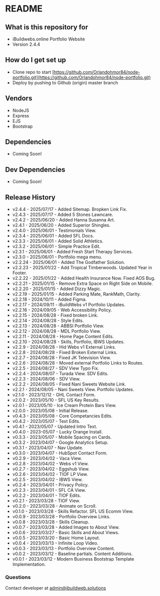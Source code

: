# README #

## What is this repository for ##

* iBuildwebs.online Portfolio Website
* Version 2.4.4

## How do I get set up ##

* Clone repo to start [https://github.com/Orlandohmor84/node-portfolio.git](https://github.com/Orlandohmor84/node-portfolio.git)
* Deploy by pushing to Github (origin) master branch

## Vendors ##

* NodeJS
* Express
* EJS
* Bootstrap

## Dependencies ##

* Coming Soon!

## Dev Dependencies ##

* Coming Soon!

## Release History ##

* v2.4.4 - 2025/07/17 - Added Sitemap. Bropken Link Fix.
* v2.4.3 - 2025/07/17 - Added 5 Stones Lawncare.
* v2.4.2 - 2025/06/20 - Added Hanna Susanna Art.
* v2.4.1 - 2025/06/20 - Added Superior Shingles.
* v2.4.0 - 2025/06/01 - Testimonials View.
* v2.3.4 - 2025/06/01 - Added SFL Docs.
* v2.3.3 - 2025/06/01 - Added Solid Athletics.
* v2.3.2 - 2025/06/01 - Simple Practice Edit.
* v2.3.1 - 2025/06/01 - Added Fresh Start Therapy Services.
* v2.3.0 - 2025/06/01 - Portfolio mega menu.
* v2.2.24 - 2025/06/01 - Added The Godfather Solution.
* v2.2.23 - 2025/01/22 - Add Tropical Timberwoods. Updated Year in Footer.
* v2.2.22 - 2025/01/22 - Added Health Insurance Now. Fixed AOS Bug.
* v2.2.21 - 2025/01/15 - Remove Extra Space on Right Side on Mobile.
* v2.2.20 - 2025/01/15 - Added Dizzy Magic.
* v2.2.19 - 2025/01/15 - Added Parking Mate, RankMath, Clarity.
* v2.2.18 - 2024/10/11 - Added Figma.
* v2.2.17 - 2024/09/11 - iBuildWebs v1 Portfolio Updates.
* v2.2.16 - 2024/09/05 - Web Accessibility Policy.
* v2.2.15 - 2024/08/28 - Fixed broken Link.
* v2.2.14 - 2024/08/28 - Style Edits.
* v2.2.13 - 2024/08/28 - ABBSI Portfolio View.
* v2.2.12 - 2024/08/28 - MDL Portfolio View.
* v2.2.11 - 2024/08/28 - Home Page Content Edits.
* v2.2.10 - 2024/08/28 - Skills, Portfolio, IBWS Updates.
* v2.2.9 - 2024/08/28 - Hid Webs v1 External Links.
* v2.2.8 - 2024/08/28 - Fixed Broken External Links.
* v2.2.7 - 2024/08/28 - Fixed JK Television View.
* v2.2.6 - 2024/08/28 - Moved external Portfolio Links to Routes.
* v2.2.5 - 2024/08/27 - SDV View Typo Fix.
* v2.2.4 - 2024/08/07 - Turada View. SDV Edits.
* v2.2.3 - 2024/08/06 - SDV View.
* v2.2.2 - 2024/08/05 - Fixed Nani Sweets Website Link.
* v2.2.1 - 2024/08/05 - Nani Sweets View. Portfolio Updates.
* v2.1.0 - 2023/12/12 - GHL Contact Form.
* v2.0.2 - 2023/05/10 - SFL US Key Results.
* v2.0.1 - 2023/05/10 - Ice Cream Protein Bars View.
* v2.0.0 - 2023/05/08 - Initial Release.
* v0.4.3 - 2023/05/08 - Core Competancies Edits.
* v0.4.2 - 2023/05/07 - Text Edits.
* v0.4.1 - 2023/05/07 - Updated Intro Text.
* v0.4.0 - 2023-05/07 - Lucky Orange Install.
* v0.3.3 - 2023/05/07 - Mobile Spacing on Cards.
* v0.3.2 - 2023/04/07 - Google Analytics Setup.
* v0.3.1 - 2023/04/07 - Nav Update.
* v0.3.0 - 2023/04/07 - HubSpot Contact Form.
* v0.2.9 - 2023/04/02 - Vaca View.
* v0.2.8 - 2023/04/02 - Webs v1 View.
* v0.2.7 - 2023/04/02 - Eggshub View.
* v0.2.6 - 2023/04/02 - TIOF LP View.
* v0.2.5 - 2023/04/02 - IBWS View.
* v0.2.4 - 2023/04/01 - Privacy Policy.
* v0.2.3 - 2023/04/01 - SFL CA View.
* v0.2.2 - 2023/04/01 - TIOF Edits.
* v0.2.1 - 2023/03/28 - TIOF View.
* v0.2.0 - 2023/03/28 - Animate on Scroll.
* v0.1.0 - 2023/03/28 - Skills Refactor. SFL US Ecomm View.
* v0.0.9 - 2023/03/28 - Portfolio Overview Links.
* v0.0.8 - 2023/03/28 - Skills Cleanup.
* v0.0.7 - 2023/03/28 - Added Images to About View.
* v0.0.6 - 2023/03/27 - Basic Skills and About Views.
* v0.0.5 - 2023/03/20 - Basic Home Layout.
* v0.0.4 - 2023/03/13 - Infinite Loop Video.
* v0.0.3 - 2023/03/13 - Portfolio Overview Content.
* v0.0.2 - 2023/03/12 - Baseline partials. Content Additions.
* v0.0.1 - 2023/03/12 - Modern Business Bootstrap Template Implementation.

### Questions ###

Contact developer at admin@ibuildweb.solutions
